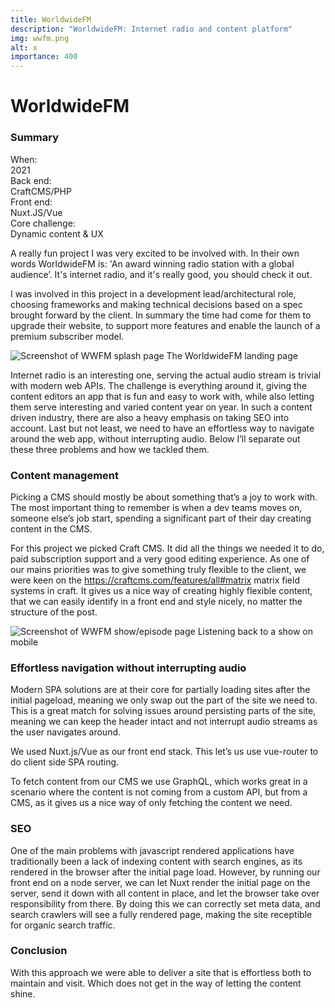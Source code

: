 ```yaml
---
title: WorldwideFM
description: "WorldwideFM: Internet radio and content platform"
img: wwfm.png
alt: x
importance: 400
---
```



# WorldwideFM

### Summary

<div class="grid grid-cols-3">
  <div class="font-bold">When:</div>
  <div class="col-span-2">2021</div>
</div>
<div class="grid grid-cols-3">
  <div class="font-bold">Back end:</div>
  <div class="col-span-2">CraftCMS/PHP</div>
</div>
<div class="grid grid-cols-3">
  <div class="font-bold">Front end:</div>
  <div class="col-span-2">Nuxt.JS/Vue</div>
</div>
<div class="grid grid-cols-3">
  <div class="font-bold">Core challenge:</div>
  <div class="col-span-2">Dynamic content & UX</div>
</div>

A really fun project I was very excited to be involved with. In their own words
WorldwideFM is: 'An award winning radio station with a global audience’. It's internet
radio, and it's really good, you should check it out.

I was involved in this project in a development lead/architectural role, choosing
frameworks and making technical decisions based on a spec brought forward by the client.
In summary the time had come for them to upgrade their website, to support more features
and enable the launch of a premium subscriber model.

<img style="margin-bottom: 0;" src="screenshots/wwfm.webp" alt="Screenshot of WWFM splash page" />
<span class="text-sm italic">The WorldwideFM landing page</span>

Internet radio is an interesting one, serving the actual audio stream is
trivial with modern web APIs. The challenge is everything around it, giving
the content editors an app that is fun and easy to work with, while also
letting them serve interesting and varied content year on year. In such a
content driven industry, there are also a heavy emphasis on taking SEO into
account. Last but not least, we need to have an effortless way to navigate
around the web app, without interrupting audio. Below I’ll separate out these
three problems and how we tackled them.

### Content management

Picking a CMS should mostly be about something that’s a joy to work with. The
most important thing to remember is when a dev teams moves on, someone else’s
job start, spending a significant part of their day creating content in the
CMS.

For this project we picked Craft CMS. It did all the things we needed it to
do, paid subscription support and a very good editing experience.
As one of our mains priorities was to give something truly flexible to the client,
we were keen on the https://craftcms.com/features/all#matrix matrix field systems in craft.
It gives us a nice way of creating highly flexible content, that we can easily
identify in a front end and style nicely, no matter the structure of the post.

<img class="mx-auto" style="margin-bottom: 0;" src="screenshots/wwfm_mobile.webp" alt="Screenshot of WWFM show/episode page" />
<span class="block text-center text-sm italic">Listening back to a show on mobile</span>

### Effortless navigation without interrupting audio

Modern SPA solutions are at their core for partially loading sites after the
initial pageload, meaning we only swap out the part of the site we need to.
This is a great match for solving issues around persisting parts of the site,
meaning we can keep the header intact and not interrupt audio streams as the
user navigates around.

We used Nuxt.js/Vue as our front end stack. This let’s us use vue-router to do
client side SPA routing.

To fetch content from our CMS we use GraphQL, which works great in a scenario
where the content is not coming from a custom API, but from a CMS, as it gives
us a nice way of only fetching the content we need.

### SEO

One of the main problems with javascript rendered applications have
traditionally been a lack of indexing content with search engines, as its
rendered in the browser after the initial page load. However, by running our
front end on a node server, we can let Nuxt render the initial page on the
server, send it down with all content in place, and let the browser take over
responsibility from there. By doing this we can correctly set meta data, and
search crawlers will see a fully rendered page, making the site receptible for
organic search traffic.

### Conclusion

With this approach we were able to deliver a site that is effortless both to
maintain and visit. Which does not get in the way of letting the content shine.
